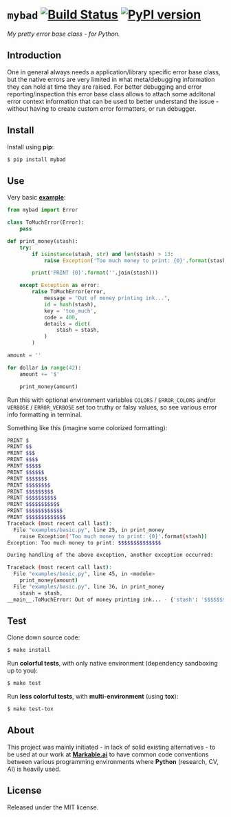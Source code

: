 
# `mybad` [![Build Status](https://travis-ci.com/grimen/python-mybad.svg?branch=master)](https://travis-ci.com/grimen/python-mybad) [![PyPI version](https://badge.fury.io/py/mybad.svg)](https://badge.fury.io/py/mybad)

*My pretty error base class - for Python.*

## Introduction

One in general always needs a application/library specific error base class, but the native errors are very limited in what meta/debugging information they can hold at time they are raised. For better debugging and error reporting/inspection this error base class allows to attach some additonal error context information that can be used to better understand the issue - without having to create custom error formatters, or run debugger.


## Install

Install using **pip**:

```sh
$ pip install mybad
```


## Use

Very basic **[example](https://github.com/grimen/python-mybad/tree/master/examples/basic.py)**:

```python
from mybad import Error

class ToMuchError(Error):
    pass

def print_money(stash):
    try:
        if isinstance(stash, str) and len(stash) > 13:
            raise Exception('Too much money to print: {0}'.format(stash))

        print('PRINT {0}'.format(''.join(stash)))

    except Exception as error:
        raise ToMuchError(error,
            message = "Out of money printing ink...",
            id = hash(stash),
            key = 'too_much',
            code = 400,
            details = dict(
                stash = stash,
            )
        )

amount = ''

for dollar in range(42):
    amount += '$'

    print_money(amount)

```

Run this with optional environment variables `COLORS` / `ERROR_COLORS` and/or `VERBOSE` / `ERROR_VERBOSE` set too truthy or falsy values, so see various error info formatting in terminal.

Something like this (imagine some colorized formatting):

```bash
PRINT $
PRINT $$
PRINT $$$
PRINT $$$$
PRINT $$$$$
PRINT $$$$$$
PRINT $$$$$$$
PRINT $$$$$$$$
PRINT $$$$$$$$$
PRINT $$$$$$$$$$
PRINT $$$$$$$$$$$
PRINT $$$$$$$$$$$$
PRINT $$$$$$$$$$$$$
Traceback (most recent call last):
  File "examples/basic.py", line 25, in print_money
    raise Exception('Too much money to print: {0}'.format(stash))
Exception: Too much money to print: $$$$$$$$$$$$$$

During handling of the above exception, another exception occurred:

Traceback (most recent call last):
  File "examples/basic.py", line 45, in <module>
    print_money(amount)
  File "examples/basic.py", line 36, in print_money
    stash = stash,
__main__.ToMuchError: Out of money printing ink... - {'stash': '$$$$$$$$$$$$$$'}
```


## Test

Clone down source code:

```sh
$ make install
```

Run **colorful tests**, with only native environment (dependency sandboxing up to you):

```sh
$ make test
```

Run **less colorful tests**, with **multi-environment** (using **tox**):

```sh
$ make test-tox
```


## About

This project was mainly initiated - in lack of solid existing alternatives - to be used at our work at **[Markable.ai](https://markable.ai)** to have common code conventions between various programming environments where **Python** (research, CV, AI) is heavily used.


## License

Released under the MIT license.
